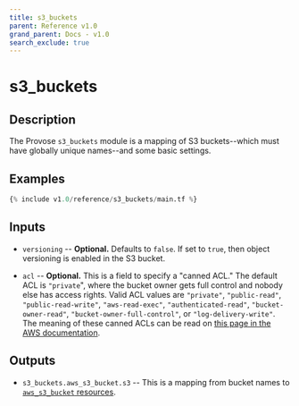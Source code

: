 ```yaml
---
title: s3_buckets
parent: Reference v1.0
grand_parent: Docs - v1.0
search_exclude: true
---
```


# s3_buckets

## Description

The Provose `s3_buckets` module is a mapping of S3 buckets--which must have globally unique names--and some basic settings.

## Examples

```terraform
{% include v1.0/reference/s3_buckets/main.tf %}
```

## Inputs

- `versioning` -- **Optional.** Defaults to `false`. If set to `true`, then object versioning is enabled in the S3 bucket.

- `acl` -- **Optional.** This is a field to specify a "canned ACL." The default ACL is `"private`", where the bucket owner gets full control and nobody else has access rights. Valid ACL values are `"private"`, `"public-read"`, `"public-read-write"`, `"aws-read-exec"`, `"authenticated-read"`, `"bucket-owner-read"`, `"bucket-owner-full-control"`, or `"log-delivery-write"`. The meaning of these canned ACLs can be read on [this page in the AWS documentation](https://docs.aws.amazon.com/AmazonS3/latest/dev/acl-overview.html#canned-acl).

## Outputs

- `s3_buckets.aws_s3_bucket.s3` -- This is a mapping from bucket names to [`aws_s3_bucket` resources](https://www.terraform.io/docs/providers/aws/r/s3_bucket.html).
